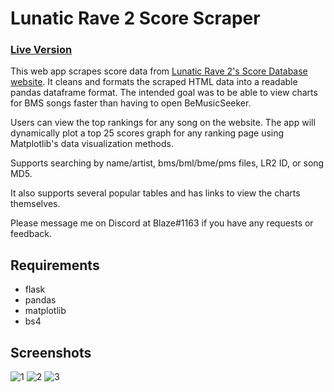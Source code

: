 # Lunatic Rave 2 Score Scraper 
### [Live Version](https://lr2ir-top-scores.herokuapp.com/)

This web app scrapes score data from [Lunatic Rave 2's Score Database website](http://www.dream-pro.info/~lavalse/LR2IR/search.cgi?mode=ranking&bmsid=1031). It cleans and formats the scraped HTML data into a readable pandas dataframe format. The intended goal was to be able to view charts for BMS songs faster than having to open BeMusicSeeker.

Users can view the top rankings for any song on the website. The app will dynamically plot a top 25 scores graph for any ranking page using Matplotlib's data visualization methods.

Supports searching by name/artist, bms/bml/bme/pms files, LR2 ID, or song MD5.

It also supports several popular tables and has links to view the charts themselves.

Please message me on Discord at Blaze#1163 if you have any requests or feedback.

## Requirements
- flask
- pandas
- matplotlib
- bs4

## Screenshots
![1](https://user-images.githubusercontent.com/45186205/160724705-adf5d122-a67a-4943-888b-50058c7bd2db.png)
![2](https://user-images.githubusercontent.com/45186205/160724098-3b9476f4-9514-42dd-aee0-583a7bc32722.png)
![3](https://user-images.githubusercontent.com/45186205/160724100-2d250855-c972-4c78-9bee-8053c1fb940f.png)
